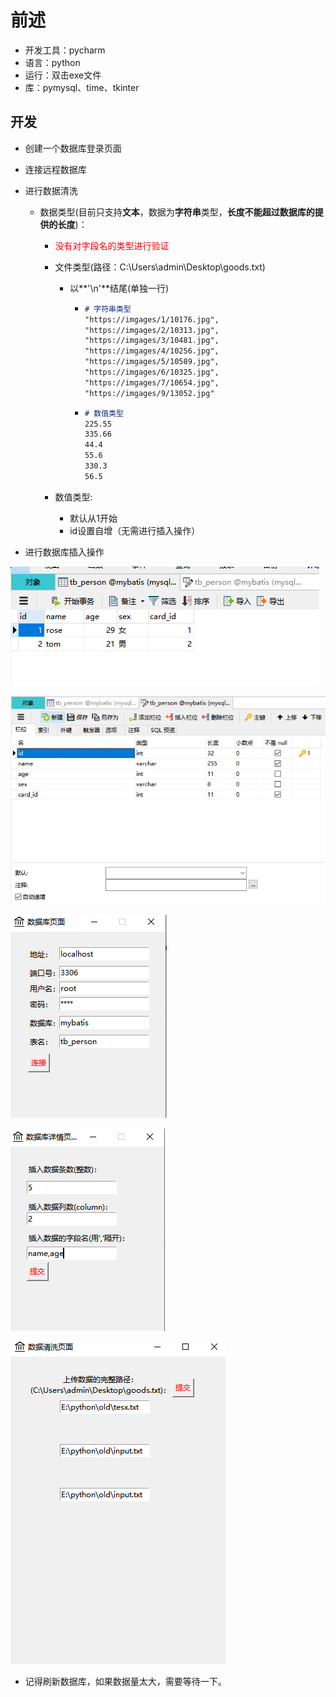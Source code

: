 # 前述

- 开发工具：pycharm
- 语言：python
- 运行：双击exe文件
- 库：pymysql、time、tkinter



## 开发

- 创建一个数据库登录页面

- 连接远程数据库

- 进行数据清洗

  - 数据类型(目前只支持**文本**，数据为**字符串**类型，**长度不能超过数据库的提供的长度**)：

    - <font color="red">没有对字段名的类型进行验证</font>

    - 文件类型(路径：C:\Users\admin\Desktop\goods.txt)

      - 以**'\n'**结尾(单独一行)

        - ```markdown
          # 字符串类型
          "https://imgages/1/10176.jpg",
          "https://imgages/2/10313.jpg",
          "https://imgages/3/10481.jpg",
          "https://imgages/4/10256.jpg",
          "https://imgages/5/10589.jpg",
          "https://imgages/6/10325.jpg",
          "https://imgages/7/10654.jpg",
          "https://imgages/9/13052.jpg"
          ```

        - ```markdown
          # 数值类型
          225.55
          335.66
          44.4
          55.6
          330.3
          56.5
          ```

    - 数值类型:

      - 默认从1开始
      - id设置自增（无需进行插入操作）

- 进行数据库插入操作

![image-20220516203300135](./images/image-20220516203300135.png)

![image-20220516203319497](./images/image-20220516203319497.png)

![image-20220516203343477](./images/image-20220516203343477.png)

![image-20220516203501712](./images/image-20220516203501712.png)

![image-20220516204602316](./images/image-20220516204602316.png)

- 记得刷新数据库，如果数据量太大，需要等待一下。
